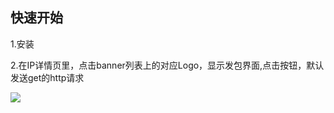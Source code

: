 ## 快速开始
1.安装

2.在IP详情页里，点击banner列表上的对应Logo，显示发包界面,点击按钮，默认发送get的http请求

![](static/img/extension/ex-http.gif)
